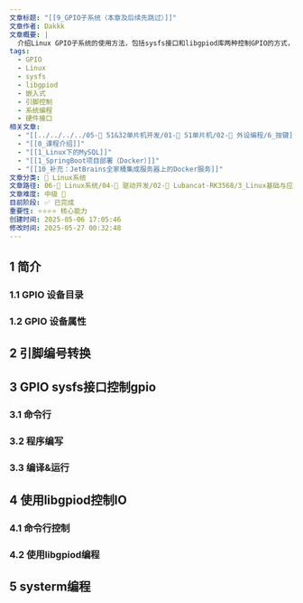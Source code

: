 ```yaml
---
文章标题: "[[9_GPIO子系统（本章及后续先跳过）]]"
文章作者: Dakkk
文章概要: |
  介绍Linux GPIO子系统的使用方法，包括sysfs接口和libgpiod库两种控制GPIO的方式，涵盖命令行操作和编程实现
tags:
  - GPIO
  - Linux
  - sysfs
  - libgpiod
  - 嵌入式
  - 引脚控制
  - 系统编程
  - 硬件接口
相关文章:
  - "[[../../../../05-🔧 51&32单片机开发/01-🎯 51单片机/02-🔌 外设编程/6_按键]]"
  - "[[0_课程介绍]]"
  - "[[1_Linux下的MySQL]]"
  - "[[1_SpringBoot项目部署（Docker）]]"
  - "[[10_补充：JetBrains全家桶集成服务器上的Docker服务]]"
文章分类: 🐧 Linux系统
文章路径: 06-🐧 Linux系统/04-🔌 驱动开发/02-💾 Lubancat-RK3568/3_Linux基础与应用开发实战/2_使用板卡开发C程序/9_GPIO子系统（本章及后续先跳过）.md
文章难度: 中级 🌳
目前阶段: ✅ 已完成
重要性: ⭐⭐⭐⭐ 核心能力
创建时间: 2025-05-06 17:05:46
修改时间: 2025-05-27 00:32:48
---
```


## 1 简介

### 1.1 GPIO 设备目录

### 1.2 GPIO 设备属性
## 2 引脚编号转换

## 3 GPIO sysfs接口控制gpio

### 3.1 命令行

### 3.2 程序编写

### 3.3 编译&运行

## 4 使用libgpiod控制IO

### 4.1 命令行控制

### 4.2 使用libgpiod编程
## 5 systerm编程